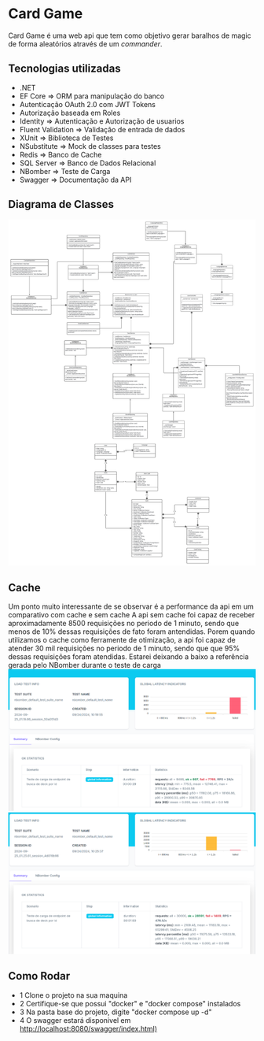 # Card Game

Card Game é uma web api que tem como objetivo gerar baralhos de magic de forma aleatórios através de um *commander*.

## Tecnologias utilizadas
- .NET
- EF Core => ORM para manipulação do banco
- Autenticação OAuth 2.0 com JWT Tokens
- Autorização baseada em Roles
- Identity => Autenticação e Autorização de usuarios
- Fluent Validation => Validação de entrada de dados
- XUnit => Biblioteca de Testes
- NSubstitute => Mock de classes para testes
- Redis => Banco de Cache
- SQL Server => Banco de Dados Relacional
- NBomber => Teste de Carga
- Swagger => Documentação da API

## Diagrama de Classes
![Diagrama de classes](./Documentation/classDiagram.jpeg)

## Cache
Um ponto muito interessante de se observar é a performance da api em um comparativo com cache e sem cache
A api sem cache foi capaz de receber aproximadamente 8500 requisições no periodo de 1 minuto, sendo que menos de 10% dessas requisições de fato foram antendidas.
Porem quando utilizamos o cache como ferramente de otimização, a api foi capaz de atender 30 mil requisições no periodo de 1 minuto, sendo que que 95% dessas requisições foram atendidas.
Estarei deixando a baixo a referência gerada pelo NBomber durante o teste de carga
![Teste de carga sem cache](./Documentation/testeDeCargaSemCache.png)
![Teste de carga com cache](./Documentation/testeDeCargaComCache.png)

## Como Rodar
- 1 Clone o projeto na sua maquina
- 2 Certifique-se que possui "docker" e "docker compose" instalados
- 3 Na pasta base do projeto, digite "docker compose up -d"
- 4 O swagger estará disponivel em [http://localhost:8080/swagger/index.html)](http://localhost:8080/swagger/index.html)

